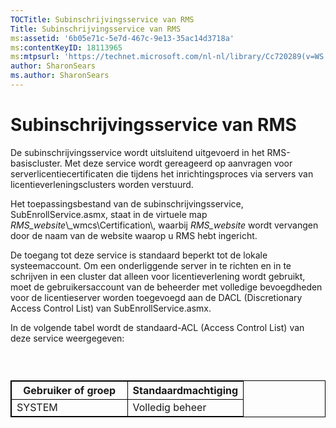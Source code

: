 ```yaml
---
TOCTitle: Subinschrijvingsservice van RMS
Title: Subinschrijvingsservice van RMS
ms:assetid: '6b05e71c-5e7d-467c-9e13-35ac14d3718a'
ms:contentKeyID: 18113965
ms:mtpsurl: 'https://technet.microsoft.com/nl-nl/library/Cc720289(v=WS.10)'
author: SharonSears
ms.author: SharonSears
---
```


Subinschrijvingsservice van RMS
===============================

De subinschrijvingsservice wordt uitsluitend uitgevoerd in het RMS-basiscluster. Met deze service wordt gereageerd op aanvragen voor serverlicentiecertificaten die tijdens het inrichtingsproces via servers van licentieverleningsclusters worden verstuurd.

Het toepassingsbestand van de subinschrijvingsservice, SubEnrollService.asmx, staat in de virtuele map *RMS\_website*\\\_wmcs\\Certification\\, waarbij *RMS\_website* wordt vervangen door de naam van de website waarop u RMS hebt ingericht.

De toegang tot deze service is standaard beperkt tot de lokale systeemaccount. Om een onderliggende server in te richten en in te schrijven in een cluster dat alleen voor licentieverlening wordt gebruikt, moet de gebruikersaccount van de beheerder met volledige bevoegdheden voor de licentieserver worden toegevoegd aan de DACL (Discretionary Access Control List) van SubEnrollService.asmx.

In de volgende tabel wordt de standaard-ACL (Access Control List) van deze service weergegeven:

###  

 
<table style="border:1px solid black;">
<colgroup>
<col width="50%" />
<col width="50%" />
</colgroup>
<thead>
<tr class="header">
<th style="border:1px solid black;" >Gebruiker of groep</th>
<th style="border:1px solid black;" >Standaardmachtiging</th>
</tr>
</thead>
<tbody>
<tr class="odd">
<td style="border:1px solid black;">SYSTEM</td>
<td style="border:1px solid black;">Volledig beheer</td>
</tr>
</tbody>
</table>
